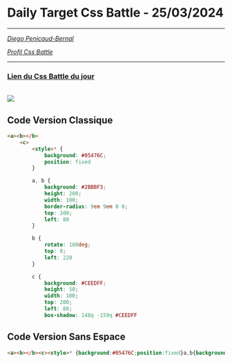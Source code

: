 # Daily Target Css Battle - 25/03/2024

<hr>

[<em>Diego Penicaud-Bernal</em>](https://github.com/Diego-PB)

[<em>Profil Css Battle</em>](https://cssbattle.dev/player/diegopb)

<hr>

### [Lien du Css Battle du jour](https://cssbattle.dev/play/JRmVmHhTKn5Rr9LZBvJd)

<br>
<img src="https://firebasestorage.googleapis.com/v0/b/cssbattleapp.appspot.com/o/user%2Fummd3POvEDfFyeFvVdOMG3OOrwE2%2Ftargets%2Ftarget_g2vqhtp.png?alt=media">

## Code Version Classique

```html
<a><b></b>
    <c>
        <style>* {
            background: #05476C;
            position: fixed
        }

        a, b {
            background: #2BBBF3;
            height: 200;
            width: 100;
            border-radius: 9em 9em 0 0;
            top: 100;
            left: 80
        }

        b {
            rotate: 180deg;
            top: 0;
            left: 220
        }

        c {
            background: #CEEDFF;
            height: 50;
            width: 100;
            top: 200;
            left: 80;
            box-shadow: 148q -159q #CEEDFF
```

## Code Version Sans Espace

```html
<a><b></b><c><style>* {background:#05476C;position:fixed}a,b{background:#2BBBF3;height:200;width:100;border-radius:9em 9em 0 0;top:100;left:80}b{rotate:180deg;top:0;left:220}c{background:#CEEDFF;height:50;width:100;top:200;left:80;box-shadow:148q -159q#CEEDFF
```